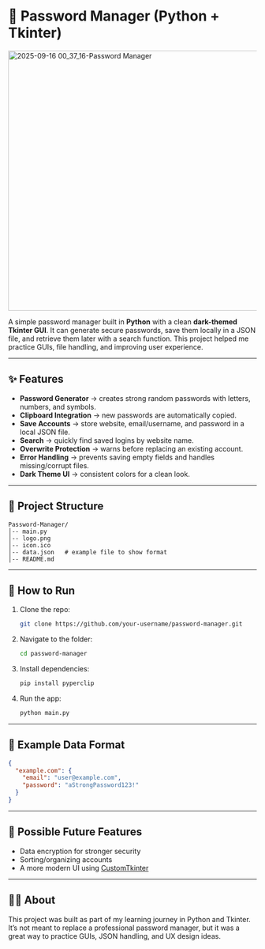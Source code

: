 # 🔐 Password Manager (Python + Tkinter)

<img width="653" height="526" alt="2025-09-16 00_37_16-Password Manager" src="https://github.com/user-attachments/assets/64470af6-f391-4e72-a478-6964617a125d" />


A simple password manager built in **Python** with a clean **dark-themed Tkinter GUI**.
It can generate secure passwords, save them locally in a JSON file, and retrieve them later with a search function.
This project helped me practice GUIs, file handling, and improving user experience.

---

## ✨ Features

* **Password Generator** → creates strong random passwords with letters, numbers, and symbols.
* **Clipboard Integration** → new passwords are automatically copied.
* **Save Accounts** → store website, email/username, and password in a local JSON file.
* **Search** → quickly find saved logins by website name.
* **Overwrite Protection** → warns before replacing an existing account.
* **Error Handling** → prevents saving empty fields and handles missing/corrupt files.
* **Dark Theme UI** → consistent colors for a clean look.

---

## 📂 Project Structure

```
Password-Manager/
│-- main.py
│-- logo.png
│-- icon.ico
│-- data.json   # example file to show format
│-- README.md
```

---

## 🚀 How to Run

1. Clone the repo:

   ```bash
   git clone https://github.com/your-username/password-manager.git
   ```
2. Navigate to the folder:

   ```bash
   cd password-manager
   ```
3. Install dependencies:

   ```bash
   pip install pyperclip
   ```
4. Run the app:

   ```bash
   python main.py
   ```

---

## 📄 Example Data Format

```json
{
  "example.com": {
    "email": "user@example.com",
    "password": "aStrongPassword123!"
  }
}
```

---

## 🔮 Possible Future Features

* Data encryption for stronger security
* Sorting/organizing accounts
* A more modern UI using [CustomTkinter](https://github.com/TomSchimansky/CustomTkinter)

---

## 🧑‍💻 About

This project was built as part of my learning journey in Python and Tkinter.
It’s not meant to replace a professional password manager, but it was a great way to practice GUIs, JSON handling, and UX design ideas.
